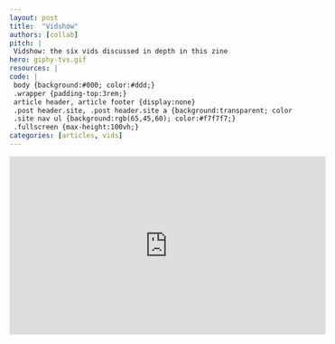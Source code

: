 ```yaml
---
layout: post
title:  "Vidshow"
authors: [collab]
pitch: |
 Vidshow: the six vids discussed in depth in this zine 
hero: giphy-tvs.gif
resources: |
code: |
 body {background:#000; color:#ddd;}
 .wrapper {padding-top:3rem;}
 article header, article footer {display:none}
 .post header.site, .post header.site a {background:transparent; color:#fff}
 .site nav ul {background:rgb(65,45,60); color:#f7f7f7;}
 .fullscreen {max-height:100vh;}
categories: [articles, vids]
---
```

<div class="fullscreen video"><iframe width="560" height="315" src="https://www.youtube.com/embed/videoseries?list=PLliE8mqiSLjxGYFESra0U337SXH_e9V_t" frameborder="0" allowfullscreen></iframe></div>